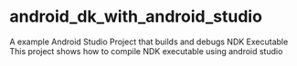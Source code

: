 # android_dk_with_android_studio
A example Android Studio Project that builds and debugs NDK Executable 
This project shows how to compile NDK executable using android studio
